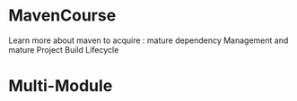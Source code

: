 # MavenCourse
Learn more about maven to acquire : mature dependency Management and mature Project Build Lifecycle

# Multi-Module
